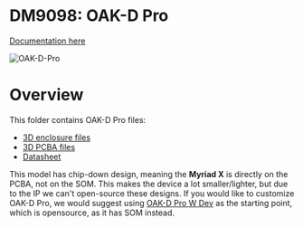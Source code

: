 # DM9098: OAK-D Pro

[Documentation here](https://docs.luxonis.com/projects/hardware/en/latest/pages/DM9098pro.html)

![OAK-D-Pro](https://docs.luxonis.com/projects/hardware/en/latest/_images/oak-d-pro-front.png)

# Overview

This folder contains OAK-D Pro files:

- [3D enclosure files](/Mechanical)
- [3D PCBA files](/3D_Models)
- [Datasheet](/Datasheet)

This model has chip-down design, meaning the **Myriad X** is directly on the PCBA, not on the SOM. This makes the device a lot smaller/lighter, but due to the IP we can't open-source these designs. If you would like to customize OAK-D Pro, we would suggest using [OAK-D Pro W Dev](https://github.com/luxonis/depthai-hardware/tree/master/NG2094_OAK-D-PRO-W-DEV) as the starting point, which is opensource, as it has SOM instead.
